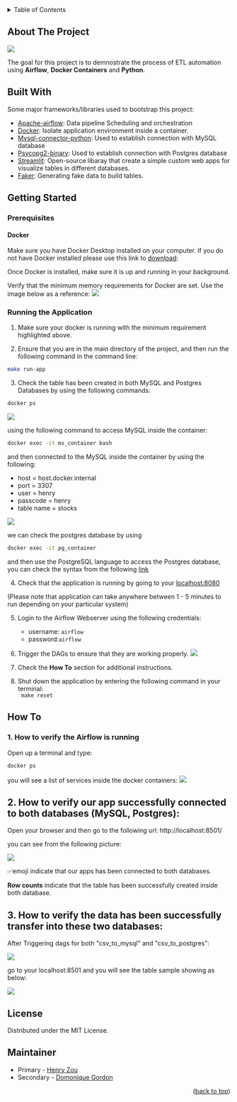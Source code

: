 <!-- TABLE OF CONTENTS -->
<details>
  <summary>Table of Contents</summary>
  <ol>
    <li>
      <a href="#about-the-project">About The Project</a>
      <ul>
        <li><a href="#built-with">Built With</a></li>
      </ul>
    </li>
    <li>
      <a href="#getting-started">Getting Started</a>
      <ul>
        <li><a href="#prerequisites">Prerequisites</a></li>
        <li><a href="#installation">Installation</a></li>
      </ul>
    </li>
    <li><a href="#usage">Usage</a></li>
    <li><a href="#howto">HowTo</a></li>
    <li><a href="#license">License</a></li>
    <li><a href="#Maintainer">Maintainer</a></li>
  </ol>
</details>



<!-- About The Project -->
## About The Project
![](images/Airflow.png)

The goal for this project is to demnostrate the process of ETL automation using **Airflow**, **Docker Containers** and **Python**. 


## Built With
Some major frameworks/libraries used to bootstrap this project:
* [Apache-airflow](https://github.com/apache/airflow): Data pipeline Scheduling and orchestration
* [Docker](https://docs.docker.com/): Isolate application environment inside a container. 
* [Mysql-connector-python](https://dev.mysql.com/doc/connector-python/en/): Used to establish connection with MySQL database
* [Psycopg2-binary](https://pypi.org/project/psycopg2-binary/): Used to establish connection with Postgres database
* [Streamlit](https://docs.streamlit.io/): Open-source libaray that create a simple custom web apps for visualize tables in different databases.
* [Faker](https://faker.readthedocs.io/en/master/): Generating fake data to build tables.


<!-- GETTING STARTED -->
## Getting Started

### Prerequisites
#### Docker
Make sure you have Docker Desktop installed on your computer. If you do not have Docker installed please use this link to [download](https://www.docker.com/products/docker-desktop):

Once Docker is installed, make sure it is up and running in your background.

Verify that the minimum memory requirements for Docker are set. Use the image below as a reference:
![](images/Docker_memory.png)


### Running the Application
1. Make sure your docker is running with the minimum requirement highlighted above. 

2. Ensure that you are in the main directory of the project, and then run the following command in the command line:
```bash
make run-app
```

3. Check the table has been created in both MySQL and Postgres Databases by using the following commands:

```bash
docker ps
```
![](images/docker_ps.png)

using the following command to access MySQL inside the container:
```bash
docker exec -it ms_container bash
```
and then connected to the MySQL inside the container by using the following:
- host = host.docker.internal
- port = 3307
- user = henry
- passcode = henry
- table name = stocks



![](images/inside_MySQL.png)

we can check the postgres database by using 
```bash
docker exec -it pg_container 
```

and then use the PostgreSQL language to access the Postgres database, you can check the syntax from the following [link](https://www.postgresql.org/docs/13/app-psql.html)



4. Check that the application is running by going to your [localhost:8080](http://localhost:8080/)

(Please note that application can take anywhere between 1 - 5 minutes to run depending on your particular system)


5. Login to the Airflow Webserver using the following credentials:
   - username: `airflow` 
   - password:`airflow`

6. Trigger the DAGs to ensure that they are working properly. 
![](images/trigger2.png)

7. Check the **How To** section for additional instructions.

8. Shut down the application by entering the following command in your terminal:<br>
` make reset`


<!-- How To -->
## How To

### 1. How to verify the Airflow is running

Open up a terminal and type:
```bash
docker ps
```
you will see a list of services inside the docker containers:
![](images/docker_ps.png)

## 2. How to verify our app successfully connected to both databases (MySQL, Postgres):

Open your browser and then go to the following url:
http://localhost:8501/

you can see from the following picture: 

![](images/Streamlit_connected.png)

✅emoji indicate that our apps has been connected to both databases.

<strong>Row counts</strong> indicate that the table has been successfully created inside both database.

## 3. How to verify the data has been successfully transfer into these two databases:

After Triggering dags for both "csv_to_mysql" and "csv_to_postgres":

![](images/trigger_csv_to_db.png)

go to your localhost:8501 and you will see the table sample showing as below:

![](images/sample_output_streamlit.png)





<!-- LICENSE -->
## License
Distributed under the MIT License.

<!-- Maintainer -->
## Maintainer
- Primary - [Henry Zou](https://github.com/henryzzz093) 
- Secondary - [Domonique Gordon](https://github.com/DomoniqueGordon)
<p align = "right">(<a href = "#top">back to top</a>)</p> 


